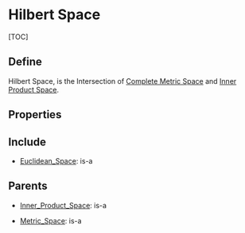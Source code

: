 # Hilbert Space

[TOC]

## Define

Hilbert Space, is the Intersection of [Complete Metric Space](./Metric_Space.md) and [Inner Product Space](./Inner_Product_Space.md).

## Properties



## Include

- [Euclidean_Space](./Euclidean_Space.md): is-a

## Parents

- [Inner_Product_Space](./Inner_Product_Space.md): is-a

- [Metric_Space](./Metric_Space.md): is-a

